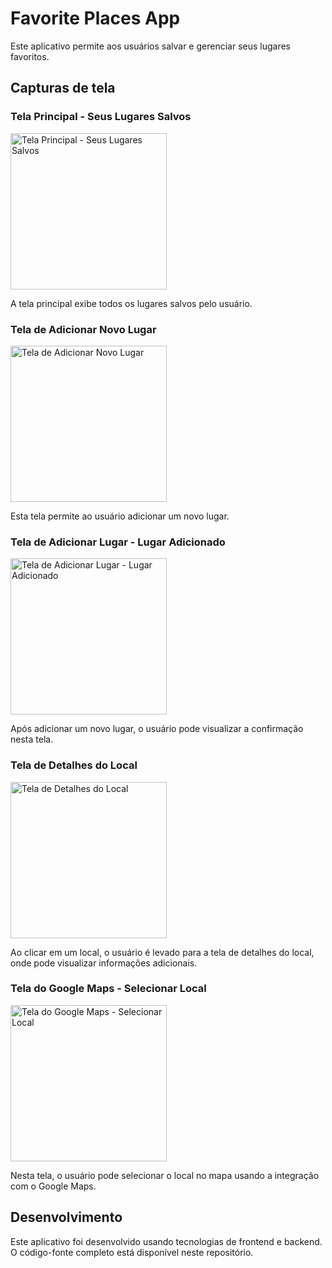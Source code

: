 # Favorite Places App

Este aplicativo permite aos usuários salvar e gerenciar seus lugares favoritos.

## Capturas de tela

### Tela Principal - Seus Lugares Salvos
<img src="https://i.imgur.com/GPsSvqU.png" alt="Tela Principal - Seus Lugares Salvos" width="250">

A tela principal exibe todos os lugares salvos pelo usuário.

### Tela de Adicionar Novo Lugar
<img src="https://i.imgur.com/8rmpNH8.png" alt="Tela de Adicionar Novo Lugar" width="250">

Esta tela permite ao usuário adicionar um novo lugar.

### Tela de Adicionar Lugar - Lugar Adicionado
<img src="https://i.imgur.com/0HldOJi.png" alt="Tela de Adicionar Lugar - Lugar Adicionado" width="250">

Após adicionar um novo lugar, o usuário pode visualizar a confirmação nesta tela.

### Tela de Detalhes do Local
<img src="https://i.imgur.com/GiRRUji.png" alt="Tela de Detalhes do Local" width="250">

Ao clicar em um local, o usuário é levado para a tela de detalhes do local, onde pode visualizar informações adicionais.

### Tela do Google Maps - Selecionar Local
<img src="https://i.imgur.com/tQIGhZ7.png" alt="Tela do Google Maps - Selecionar Local" width="250">

Nesta tela, o usuário pode selecionar o local no mapa usando a integração com o Google Maps.

## Desenvolvimento

Este aplicativo foi desenvolvido usando tecnologias de frontend e backend. O código-fonte completo está disponível neste repositório.
